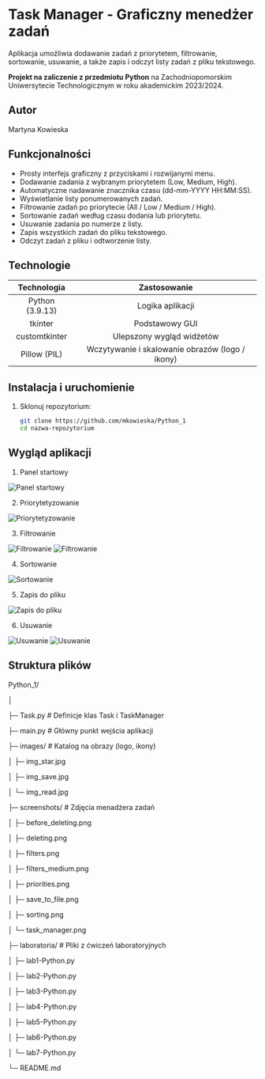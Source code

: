 # Task Manager - Graficzny menedżer zadań
Aplikacja umożliwia dodawanie zadań z priorytetem, filtrowanie, sortowanie, usuwanie, a także zapis i odczyt listy zadań z pliku tekstowego.

**Projekt na zaliczenie z przedmiotu Python** na Zachodniopomorskim Uniwersytecie Technologicznym w roku akademickim 2023/2024.

## Autor
Martyna Kowieska

## Funkcjonalności
- Prosty interfejs graficzny z przyciskami i rozwijanymi menu.
- Dodawanie zadania z wybranym priorytetem (Low, Medium, High).
- Automatyczne nadawanie znacznika czasu (dd-mm-YYYY HH:MM:SS).
- Wyświetlanie listy ponumerowanych zadań.
- Filtrowanie zadań po priorytecie (All / Low / Medium / High).
- Sortowanie zadań według czasu dodania lub priorytetu.
- Usuwanie zadania po numerze z listy.
- Zapis wszystkich zadań do pliku tekstowego.
- Odczyt zadań z pliku i odtworzenie listy.

## Technologie
|   Technologia   |                   Zastosowanie                  |
|:---------------:|:-----------------------------------------------:|
| Python (3.9.13) | Logika aplikacji                                |
| tkinter         | Podstawowy GUI                                  |
| customtkinter   | Ulepszony wygląd widżetów                       |
| Pillow (PIL)    | Wczytywanie i skalowanie obrazów (logo / ikony) |

## Instalacja i uruchomienie
1. Sklonuj repozytorium:
   ```bash
   git clone https://github.com/mkowieska/Python_1
   cd nazwa-repozytorium
   ```

## Wygląd aplikacji
1. Panel startowy

![Panel startowy](screenshots/Task_manager.png)

2. Priorytetyzowanie

![Priorytetyzowanie](screenshots/priorities.png)

3. Filtrowanie

![Filtrowanie](screenshots/filters.png)
![Filtrowanie](screenshots/filters_medium.png)

4. Sortowanie

![Sortowanie](screenshots/sorting.png)

5. Zapis do pliku

![Zapis do pliku](screenshots/save_to_file.png)

6. Usuwanie

![Usuwanie](screenshots/before_deleting.png)
![Usuwanie](screenshots/deleting.png)


## Struktura plików
Python_1/

│

├─ Task.py               # Definicje klas Task i TaskManager

├─ main.py               # Główny punkt wejścia aplikacji

├─ images/               # Katalog na obrazy (logo, ikony)

│   ├─ img_star.jpg

│   ├─ img_save.jpg

│   └─ img_read.jpg

├─ screenshots/          # Zdjęcia menadżera zadań

│   ├─ before_deleting.png

│   ├─ deleting.png

│   ├─ filters.png

│   ├─ filters_medium.png

│   ├─ priorities.png

│   ├─ save_to_file.png

│   ├─ sorting.png

│   └─ task_manager.png 

├─ laboratoria/          # Pliki z ćwiczeń laboratoryjnych

│   ├─ lab1-Python.py 

│   ├─ lab2-Python.py 

│   ├─ lab3-Python.py

│   ├─ lab4-Python.py 

│   ├─ lab5-Python.py 

│   ├─ lab6-Python.py  

│   └─ lab7-Python.py 

└─ README.md

